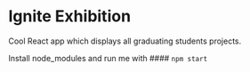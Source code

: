 # Ignite Exhibition

Cool React app which displays all graduating students projects.

Install node_modules and run me with #### `npm start`
